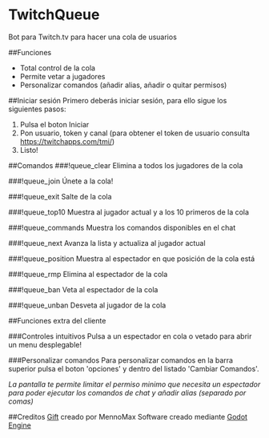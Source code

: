 # TwitchQueue
Bot para Twitch.tv para hacer una cola de usuarios

##Funciones
- Total control de la cola
- Permite vetar a jugadores
- Personalizar comandos (añadir alias, añadir o quitar permisos)

##Iniciar sesión
Primero deberás iniciar sesión, para ello sigue los siguientes pasos:

1. Pulsa el boton Iniciar
2. Pon usuario, token y canal (para obtener el token de usuario consulta https://twitchapps.com/tmi/)
3. Listo!

##Comandos
###!queue_clear
  Elimina a todos los jugadores de la cola

###!queue_join
  Únete a la cola!

###!queue_exit
  Salte de la cola

###!queue_top10
  Muestra al jugador actual y a los 10 primeros de la cola
  
###!queue_commands
  Muestra los comandos disponibles en el chat

###!queue_next
  Avanza la lista y actualiza al jugador actual

###!queue_position
  Muestra al espectador en que posición de la cola está

###!queue_rmp <espectador>
  Elimina al espectador de la cola

###!queue_ban <espectador>
  Veta al espectador de la cola
  
###!queue_unban <espectador>
  Desveta al jugador de la cola
  
##Funciones extra del cliente

###Controles intuitivos
  Pulsa a un espectador en cola o vetado para abrir un menu desplegable!
  
###Personalizar comandos
Para personalizar comandos en la barra superior pulsa el boton 'opciones' y dentro del listado 'Cambiar Comandos'.

*La pantalla te permite limitar el permiso minimo que necesita un espectador para poder ejecutar los comandos de chat y añadir alias (separado por comas)*

##Creditos
[Gift](https://github.com/MennoMax/gift) creado por MennoMax
Software creado mediante [Godot Engine](https://godotengine.org/)
